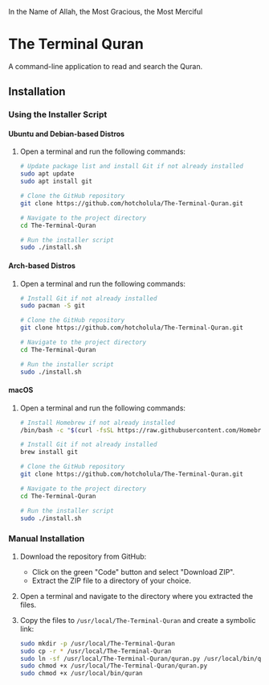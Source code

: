 In the Name of Allah, the Most Gracious, the Most Merciful

# The Terminal Quran

A command-line application to read and search the Quran.

## Installation

### Using the Installer Script

#### Ubuntu and Debian-based Distros

1. Open a terminal and run the following commands:

    ```sh
    # Update package list and install Git if not already installed
    sudo apt update
    sudo apt install git

    # Clone the GitHub repository
    git clone https://github.com/hotcholula/The-Terminal-Quran.git

    # Navigate to the project directory
    cd The-Terminal-Quran

    # Run the installer script
    sudo ./install.sh
    ```

#### Arch-based Distros

1. Open a terminal and run the following commands:

    ```sh
    # Install Git if not already installed
    sudo pacman -S git

    # Clone the GitHub repository
    git clone https://github.com/hotcholula/The-Terminal-Quran.git

    # Navigate to the project directory
    cd The-Terminal-Quran

    # Run the installer script
    sudo ./install.sh
    ```

#### macOS

1. Open a terminal and run the following commands:

    ```sh
    # Install Homebrew if not already installed
    /bin/bash -c "$(curl -fsSL https://raw.githubusercontent.com/Homebrew/install/HEAD/install.sh)"

    # Install Git if not already installed
    brew install git

    # Clone the GitHub repository
    git clone https://github.com/hotcholula/The-Terminal-Quran.git

    # Navigate to the project directory
    cd The-Terminal-Quran

    # Run the installer script
    sudo ./install.sh
    ```

### Manual Installation

1. Download the repository from GitHub:
   - Click on the green "Code" button and select "Download ZIP".
   - Extract the ZIP file to a directory of your choice.

2. Open a terminal and navigate to the directory where you extracted the files.

3. Copy the files to `/usr/local/The-Terminal-Quran` and create a symbolic link:
   ```sh
   sudo mkdir -p /usr/local/The-Terminal-Quran
   sudo cp -r * /usr/local/The-Terminal-Quran
   sudo ln -sf /usr/local/The-Terminal-Quran/quran.py /usr/local/bin/quran
   sudo chmod +x /usr/local/The-Terminal-Quran/quran.py
   sudo chmod +x /usr/local/bin/quran

